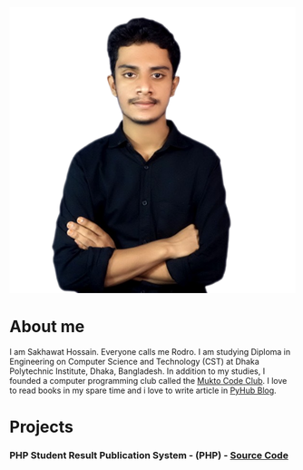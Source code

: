 ![photo](https://github.com/sh-rodro/sh-rodro.github.io/blob/main/profile.png?raw=true)

# About me

I am Sakhawat Hossain. Everyone calls me Rodro. I am studying Diploma in Engineering on Computer Science and Technology (CST) at Dhaka Polytechnic Institute, Dhaka, Bangladesh. In addition to my studies, I founded a computer programming club called the <a href="https://mukto-code-club.github.io">Mukto Code Club</a>. I love to read books in my spare time and i love to write article in <a href="https://pyhub-blog.com">PyHub Blog</a>.

# Projects 

### PHP Student Result Publication System - (PHP) - <a href="https://github.com/sh-rodro/PHP-Student-Result-Publication-System">Source Code</a>
